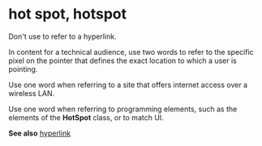 # hot spot, hotspot

Don't use to refer to a hyperlink.

In content for a technical audience, use two words to refer to the specific pixel on the pointer that defines the exact location to which a user is pointing.

Use one word when referring to a site that offers internet access over a wireless LAN.

Use one word when referring to programming elements, such as the elements of the **HotSpot** class, or to match UI.

**See also**  [hyperlink](../h/hyperlink.md)
